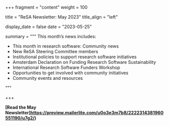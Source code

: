+++ 
fragment = "content" 
weight = 100

title = "ReSA Newsletter: May 2023" 
title_align = "left"

display_date = false 
date = "2023-05-25"

summary = """ 
This month’s news includes:

* This month in research software: Community news
* New ReSA Steering Committee members
* Institutional policies to support research software initiatives
* Amsterdam Declaration on Funding Research Software Sustainability
* International Research Software Funders Workshop
* Opportunities to get involved with community initiatives
* Community events and resources

"""

+++

**[Read the May Newsletter]https://preview.mailerlite.com/u0o3e3m7b8/2222314381960551190/u7g2/)**
